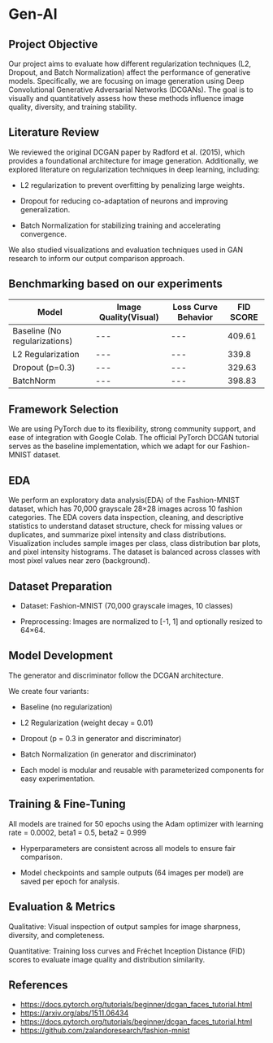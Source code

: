 # Gen-AI

## Project Objective
Our project aims to evaluate how different regularization techniques (L2, Dropout, and Batch Normalization) affect the performance of generative models. Specifically, we are focusing on image generation using Deep Convolutional Generative Adversarial Networks (DCGANs). The goal is to visually and quantitatively assess how these methods influence image quality, diversity, and training stability.


## Literature Review

We reviewed the original DCGAN paper by Radford et al. (2015), which provides a foundational architecture for image generation. Additionally, we explored literature on regularization techniques in deep learning, including:

- L2 regularization to prevent overfitting by penalizing large weights.

- Dropout for reducing co-adaptation of neurons and improving generalization.

- Batch Normalization for stabilizing training and accelerating convergence.

We also studied visualizations and evaluation techniques used in GAN research to inform our output comparison approach.

## Benchmarking based on our experiments
| Model | Image Quality(Visual) | Loss Curve Behavior | FID SCORE |
|---|---|---|---|
|Baseline (No regularizations)|---|---|409.61|
|L2 Regularization|---|---|339.8|
|Dropout (p=0.3)|---|---|329.63|
|BatchNorm|---|---|398.83|

## Framework Selection
We are using PyTorch due to its flexibility, strong community support, and ease of integration with Google Colab. The official PyTorch DCGAN tutorial serves as the baseline implementation, which we adapt for our Fashion-MNIST dataset.

## EDA
We perform an exploratory data analysis(EDA) of the Fashion-MNIST dataset, which has 70,000 grayscale 28×28 images across 10 fashion categories. The EDA covers data inspection, cleaning, and descriptive statistics to understand dataset structure, check for missing values or duplicates, and summarize pixel intensity and class distributions. Visualization includes sample images per class, class distribution bar plots, and pixel intensity histograms. The dataset is balanced across classes with most pixel values near zero (background).

## Dataset Preparation
- Dataset: Fashion-MNIST (70,000 grayscale images, 10 classes)

- Preprocessing: Images are normalized to [-1, 1] and optionally resized to 64×64.

## Model Development
The generator and discriminator follow the DCGAN architecture.

We create four variants:

- Baseline (no regularization)

- L2 Regularization (weight decay = 0.01)

- Dropout (p = 0.3 in generator and discriminator)

- Batch Normalization (in generator and discriminator)

- Each model is modular and reusable with parameterized components for easy experimentation.


## Training & Fine-Tuning
All models are trained for 50 epochs using the Adam optimizer with learning rate = 0.0002, beta1 = 0.5, beta2 = 0.999

- Hyperparameters are consistent across all models to ensure fair comparison.

- Model checkpoints and sample outputs (64 images per model) are saved per epoch for analysis.


## Evaluation & Metrics
Qualitative: Visual inspection of output samples for image sharpness, diversity, and completeness.

Quantitative: Training loss curves and Fréchet Inception Distance (FID) scores to evaluate image quality and distribution similarity.

## References
- https://docs.pytorch.org/tutorials/beginner/dcgan_faces_tutorial.html
- https://arxiv.org/abs/1511.06434
- https://docs.pytorch.org/tutorials/beginner/dcgan_faces_tutorial.html
- https://github.com/zalandoresearch/fashion-mnist
